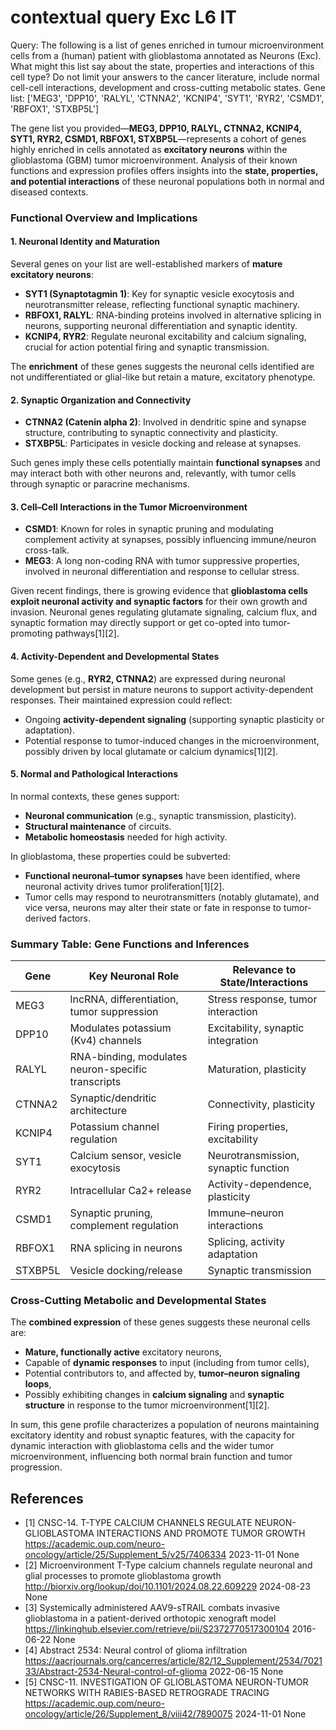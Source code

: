 # contextual query Exc L6 IT

Query: The following is a list of genes enriched in tumour microenvironment cells from a (human) patient with glioblastoma  annotated as Neurons (Exc).  What might this list say about the state, properties and interactions of this cell type?  Do not limit your answers to the cancer literature,  include normal cell-cell interactions, development and cross-cutting metabolic states.  Gene list: ['MEG3', 'DPP10', 'RALYL', 'CTNNA2', 'KCNIP4', 'SYT1', 'RYR2', 'CSMD1', 'RBFOX1', 'STXBP5L']

The gene list you provided—**MEG3, DPP10, RALYL, CTNNA2, KCNIP4, SYT1, RYR2, CSMD1, RBFOX1, STXBP5L**—represents a cohort of genes highly enriched in cells annotated as **excitatory neurons** within the glioblastoma (GBM) tumor microenvironment. Analysis of their known functions and expression profiles offers insights into the **state, properties, and potential interactions** of these neuronal populations both in normal and diseased contexts.

### Functional Overview and Implications

#### 1. **Neuronal Identity and Maturation**
Several genes on your list are well-established markers of **mature excitatory neurons**:
- **SYT1 (Synaptotagmin 1)**: Key for synaptic vesicle exocytosis and neurotransmitter release, reflecting functional synaptic machinery.
- **RBFOX1, RALYL**: RNA-binding proteins involved in alternative splicing in neurons, supporting neuronal differentiation and synaptic identity.
- **KCNIP4, RYR2**: Regulate neuronal excitability and calcium signaling, crucial for action potential firing and synaptic transmission.

The **enrichment** of these genes suggests the neuronal cells identified are not undifferentiated or glial-like but retain a mature, excitatory phenotype.

#### 2. **Synaptic Organization and Connectivity**
- **CTNNA2 (Catenin alpha 2)**: Involved in dendritic spine and synapse structure, contributing to synaptic connectivity and plasticity.
- **STXBP5L**: Participates in vesicle docking and release at synapses.

Such genes imply these cells potentially maintain **functional synapses** and may interact both with other neurons and, relevantly, with tumor cells through synaptic or paracrine mechanisms.

#### 3. **Cell–Cell Interactions in the Tumor Microenvironment**
- **CSMD1**: Known for roles in synaptic pruning and modulating complement activity at synapses, possibly influencing immune/neuron cross-talk.
- **MEG3**: A long non-coding RNA with tumor suppressive properties, involved in neuronal differentiation and response to cellular stress.

Given recent findings, there is growing evidence that **glioblastoma cells exploit neuronal activity and synaptic factors** for their own growth and invasion. Neuronal genes regulating glutamate signaling, calcium flux, and synaptic formation may directly support or get co-opted into tumor-promoting pathways[1][2].

#### 4. **Activity-Dependent and Developmental States**
Some genes (e.g., **RYR2, CTNNA2**) are expressed during neuronal development but persist in mature neurons to support activity-dependent responses. Their maintained expression could reflect:
- Ongoing **activity-dependent signaling** (supporting synaptic plasticity or adaptation).
- Potential response to tumor-induced changes in the microenvironment, possibly driven by local glutamate or calcium dynamics[1][2].

#### 5. **Normal and Pathological Interactions**
In normal contexts, these genes support:
- **Neuronal communication** (e.g., synaptic transmission, plasticity).
- **Structural maintenance** of circuits.
- **Metabolic homeostasis** needed for high activity.

In glioblastoma, these properties could be subverted:
- **Functional neuronal–tumor synapses** have been identified, where neuronal activity drives tumor proliferation[1][2].
- Tumor cells may respond to neurotransmitters (notably glutamate), and vice versa, neurons may alter their state or fate in response to tumor-derived factors.

### Summary Table: Gene Functions and Inferences

| Gene      | Key Neuronal Role                | Relevance to State/Interactions        |
|-----------|----------------------------------|---------------------------------------|
| MEG3      | lncRNA, differentiation, tumor suppression | Stress response, tumor interaction   |
| DPP10     | Modulates potassium (Kv4) channels | Excitability, synaptic integration   |
| RALYL     | RNA-binding, modulates neuron-specific transcripts | Maturation, plasticity            |
| CTNNA2    | Synaptic/dendritic architecture   | Connectivity, plasticity               |
| KCNIP4    | Potassium channel regulation      | Firing properties, excitability        |
| SYT1      | Calcium sensor, vesicle exocytosis | Neurotransmission, synaptic function  |
| RYR2      | Intracellular Ca2+ release        | Activity-dependence, plasticity        |
| CSMD1     | Synaptic pruning, complement regulation | Immune–neuron interactions          |
| RBFOX1    | RNA splicing in neurons           | Splicing, activity adaptation          |
| STXBP5L   | Vesicle docking/release           | Synaptic transmission                  |

### Cross-Cutting Metabolic and Developmental States

The **combined expression** of these genes suggests these neuronal cells are:
- **Mature, functionally active** excitatory neurons,
- Capable of **dynamic responses** to input (including from tumor cells),
- Potential contributors to, and affected by, **tumor–neuron signaling loops**,
- Possibly exhibiting changes in **calcium signaling** and **synaptic structure** in response to the tumor microenvironment[1][2].

In sum, this gene profile characterizes a population of neurons maintaining excitatory identity and robust synaptic features, with the capacity for dynamic interaction with glioblastoma cells and the wider tumor microenvironment, influencing both normal brain function and tumor progression.



## References

- [1] CNSC-14. T-TYPE CALCIUM CHANNELS REGULATE NEURON-GLIOBLASTOMA INTERACTIONS AND PROMOTE TUMOR GROWTH https://academic.oup.com/neuro-oncology/article/25/Supplement_5/v25/7406334 2023-11-01 None
- [2] Microenvironment T-Type calcium channels regulate neuronal and glial processes to promote glioblastoma growth http://biorxiv.org/lookup/doi/10.1101/2024.08.22.609229 2024-08-23 None
- [3] Systemically administered AAV9-sTRAIL combats invasive glioblastoma in a patient-derived orthotopic xenograft model https://linkinghub.elsevier.com/retrieve/pii/S2372770517300104 2016-06-22 None
- [4] Abstract 2534: Neural control of glioma infiltration https://aacrjournals.org/cancerres/article/82/12_Supplement/2534/702133/Abstract-2534-Neural-control-of-glioma 2022-06-15 None
- [5] CNSC-11. INVESTIGATION OF GLIOBLASTOMA NEURON-TUMOR NETWORKS WITH RABIES-BASED RETROGRADE TRACING https://academic.oup.com/neuro-oncology/article/26/Supplement_8/viii42/7890075 2024-11-01 None
